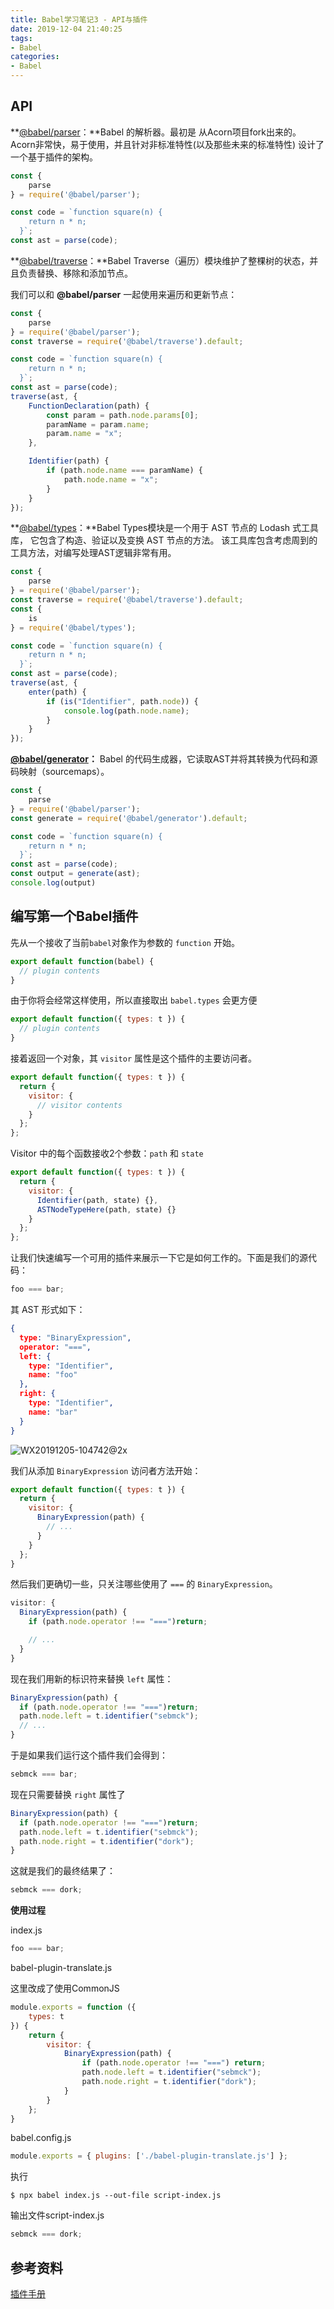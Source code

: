 ```yaml
---
title: Babel学习笔记3 - API与插件
date: 2019-12-04 21:40:25
tags: 
- Babel
categories: 
- Babel
---
```


## API

**[@babel/parser](https://babeljs.io/docs/en/next/babel-parser.html)：**Babel 的解析器。最初是 从Acorn项目fork出来的。Acorn非常快，易于使用，并且针对非标准特性(以及那些未来的标准特性) 设计了一个基于插件的架构。

```javascript
const {
    parse
} = require('@babel/parser');

const code = `function square(n) {
    return n * n;
  }`;
const ast = parse(code);
```



**[@babel/traverse](https://babeljs.io/docs/en/next/babel-traverse.html)：**Babel Traverse（遍历）模块维护了整棵树的状态，并且负责替换、移除和添加节点。

我们可以和 **@babel/parser** 一起使用来遍历和更新节点：

```javascript
const {
    parse
} = require('@babel/parser');
const traverse = require('@babel/traverse').default;

const code = `function square(n) {
    return n * n;
  }`;
const ast = parse(code);
traverse(ast, {
    FunctionDeclaration(path) {
        const param = path.node.params[0];
        paramName = param.name;
        param.name = "x";
    },

    Identifier(path) {
        if (path.node.name === paramName) {
            path.node.name = "x";
        }
    }
});
```



**[@babel/types](https://babeljs.io/docs/en/next/babel-types.html)：**Babel Types模块是一个用于 AST 节点的 Lodash 式工具库， 它包含了构造、验证以及变换 AST 节点的方法。 该工具库包含考虑周到的工具方法，对编写处理AST逻辑非常有用。

```javascript
const {
    parse
} = require('@babel/parser');
const traverse = require('@babel/traverse').default;
const {
    is
} = require('@babel/types');

const code = `function square(n) {
    return n * n;
  }`;
const ast = parse(code);
traverse(ast, {
    enter(path) {
        if (is("Identifier", path.node)) {
            console.log(path.node.name);
        }
    }
});
```



**[@babel/generator](https://babeljs.io/docs/en/next/babel-generator.html)：** Babel 的代码生成器，它读取AST并将其转换为代码和源码映射（sourcemaps）。

```javascript
const {
    parse
} = require('@babel/parser');
const generate = require('@babel/generator').default;

const code = `function square(n) {
    return n * n;
  }`;
const ast = parse(code);
const output = generate(ast);
console.log(output)
```



## 编写第一个Babel插件

先从一个接收了当前`babel`对象作为参数的 `function` 开始。

```javascript
export default function(babel) {
  // plugin contents
}
```

由于你将会经常这样使用，所以直接取出 `babel.types` 会更方便

```javascript
export default function({ types: t }) {
  // plugin contents
}
```

接着返回一个对象，其 `visitor` 属性是这个插件的主要访问者。

```javascript
export default function({ types: t }) {
  return {
    visitor: {
      // visitor contents
    }
  };
};
```

Visitor 中的每个函数接收2个参数：`path` 和 `state`

```javascript
export default function({ types: t }) {
  return {
    visitor: {
      Identifier(path, state) {},
      ASTNodeTypeHere(path, state) {}
    }
  };
};
```

让我们快速编写一个可用的插件来展示一下它是如何工作的。下面是我们的源代码：

```javascript
foo === bar;
```

其 AST 形式如下：

```json
{
  type: "BinaryExpression",
  operator: "===",
  left: {
    type: "Identifier",
    name: "foo"
  },
  right: {
    type: "Identifier",
    name: "bar"
  }
}
```

![WX20191205-104742@2x](http://114.55.30.96/WX20191205-104742@2x.png)

我们从添加 `BinaryExpression` 访问者方法开始：

```javascript
export default function({ types: t }) {
  return {
    visitor: {
      BinaryExpression(path) {
        // ...
      }
    }
  };
}
```

然后我们更确切一些，只关注哪些使用了 `===` 的 `BinaryExpression`。

```javascript
visitor: {
  BinaryExpression(path) {
    if (path.node.operator !== "===")return;

    // ...
  }
}
```

现在我们用新的标识符来替换 `left` 属性：

```javascript
BinaryExpression(path) {
  if (path.node.operator !== "===")return;
  path.node.left = t.identifier("sebmck");
  // ...
}
```

于是如果我们运行这个插件我们会得到：

```javascript
sebmck === bar;
```

现在只需要替换 `right` 属性了

```javascript
BinaryExpression(path) {
  if (path.node.operator !== "===")return;
  path.node.left = t.identifier("sebmck");
  path.node.right = t.identifier("dork");
}
```

这就是我们的最终结果了：

```javascript
sebmck === dork;
```



**使用过程**

index.js

```javascript
foo === bar;
```



babel-plugin-translate.js

这里改成了使用CommonJS

```javascript
module.exports = function ({
    types: t
}) {
    return {
        visitor: {
            BinaryExpression(path) {
                if (path.node.operator !== "===") return;
                path.node.left = t.identifier("sebmck");
                path.node.right = t.identifier("dork");
            }
        }
    };
}
```



babel.config.js

```javascript
module.exports = { plugins: ['./babel-plugin-translate.js'] };
```



执行

```shell
$ npx babel index.js --out-file script-index.js
```



输出文件script-index.js

```javascript
sebmck === dork;
```








## 参考资料

[插件手册](https://github.com/jamiebuilds/babel-handbook/blob/master/translations/zh-Hans/plugin-handbook.md#toc-visitors)